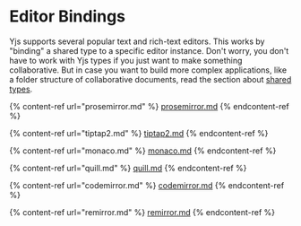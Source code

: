 # Editor Bindings

Yjs supports several popular text and rich-text editors. This works by "binding" a shared type to a specific editor instance. Don't worry, you don't have to work with Yjs types if you just want to make something collaborative. But in case you want to build more complex applications, like a folder structure of collaborative documents, read the section about [shared types](../../api/shared-types/).

{% content-ref url="prosemirror.md" %}
[prosemirror.md](prosemirror.md)
{% endcontent-ref %}

{% content-ref url="tiptap2.md" %}
[tiptap2.md](tiptap2.md)
{% endcontent-ref %}

{% content-ref url="monaco.md" %}
[monaco.md](monaco.md)
{% endcontent-ref %}

{% content-ref url="quill.md" %}
[quill.md](quill.md)
{% endcontent-ref %}

{% content-ref url="codemirror.md" %}
[codemirror.md](codemirror.md)
{% endcontent-ref %}

{% content-ref url="remirror.md" %}
[remirror.md](remirror.md)
{% endcontent-ref %}

